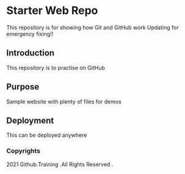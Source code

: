 # Starter Web Repo

This repository is for showing how Git and GitHub work
Updating for emergency fixing!!

## Introduction

This repository is to practise on GitHub

## Purpose

Sample website with plenty of files for demos

## Deployment

This can be deployed anywhere

### Copyrights

2021 Github.Training .All Rights Reserved .